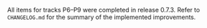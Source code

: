 All items for tracks P6–P9 were completed in release 0.7.3. Refer to `CHANGELOG.md` for the summary of the implemented improvements.
